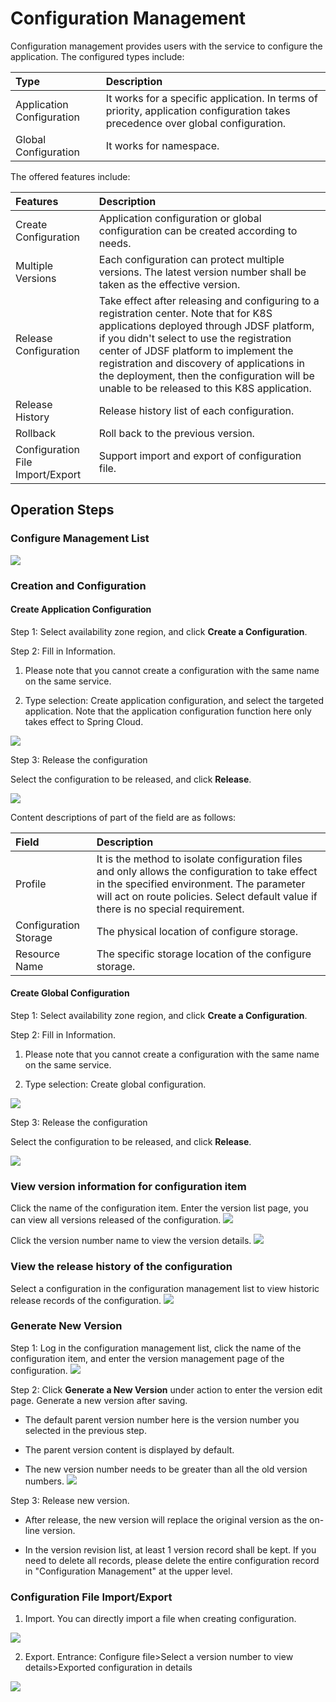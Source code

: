 # Configuration Management
Configuration management provides users with the service to configure the application. The configured types include:

| Type	| Description	| 
| :- | :- | 
|  Application Configuration	|  It works for a specific application. In terms of priority, application configuration takes precedence over global configuration.	|  
|  Global Configuration	|  It works for namespace. 	|  
 
The offered features include:

| Features	| Description	| 
| :- | :- | 
|  Create Configuration	|  Application configuration or global configuration can be created according to needs.	|  
|  Multiple Versions	|  Each configuration can protect multiple versions. The latest version number shall be taken as the effective version. 	|  
|  Release Configuration	|  Take effect after releasing and configuring to a registration center. Note that for K8S applications deployed through JDSF platform, if you didn't select to use the registration center of JDSF platform to implement the registration and discovery of applications in the deployment, then the configuration will be unable to be released to this K8S application.	|  
|  Release History	|  Release history list of each configuration.	|  
|  Rollback	|  Roll back to the previous version.	| 
|  Configuration File Import/Export	|  Support import and export of configuration file.	| 




## Operation Steps

### Configure Management List

 ![](../../../../../image/Internet-Middleware/JD-Distributed-Service-Framework/config-list-new.png)
 

### Creation and Configuration

#### Create Application Configuration

Step 1: Select availability zone region, and click **Create a Configuration**.
 
Step 2: Fill in Information.

1. Please note that you cannot create a configuration with the same name on the same service.


2. Type selection: Create application configuration, and select the targeted application. Note that the application configuration function here only takes effect to Spring Cloud.


![](../../../../../image/Internet-Middleware/JD-Distributed-Service-Framework/pzgl-xjpz-1.png)
  
  
Step 3: Release the configuration  

Select the configuration to be released, and click **Release**.

![](../../../../../image/Internet-Middleware/JD-Distributed-Service-Framework/pzgl-fb-yypz.png)
  
Content descriptions of part of the field are as follows:

| Field	| Description	| 
| :- | :- | 
|  Profile	|  It is the method to isolate configuration files and only allows the configuration to take effect in the specified environment. The parameter will act on route policies. Select default value if there is no special requirement.  	|  
|  Configuration Storage 	|  The physical location of configure storage.	|
|  Resource Name 	|  The specific storage location of the configure storage. 	|  


####  Create Global Configuration

Step 1: Select availability zone region, and click **Create a Configuration**.
 
Step 2: Fill in Information.

1. Please note that you cannot create a configuration with the same name on the same service.

2. Type selection: Create global configuration.

![](../../../../../image/Internet-Middleware/JD-Distributed-Service-Framework/pzgl-xjpz-2.png)
  
  
Step 3: Release the configuration  

Select the configuration to be released, and click **Release**.

![](../../../../../image/Internet-Middleware/JD-Distributed-Service-Framework/pzgl-fb-yypz.png)
  
  
### View version information for configuration item

Click the name of the configuration item. Enter the version list page, you can view all versions released of the configuration.
![](../../../../../image/Internet-Middleware/JD-Distributed-Service-Framework/config-vision.png)
   
   
Click the version number name to view the version details.
![](../../../../../image/Internet-Middleware/JD-Distributed-Service-Framework/config-vision-detail-new.png)



### View the release history of the configuration
Select a configuration in the configuration management list to view historic release records of the configuration.
![](../../../../../image/Internet-Middleware/JD-Distributed-Service-Framework/config-vision-history-new.png)


### Generate New Version
Step 1: Log in the configuration management list, click the name of the configuration item, and enter the version management page of the configuration.
![](../../../../../image/Internet-Middleware/JD-Distributed-Service-Framework/pzgl-xdlb.png)
 

Step 2: Click **Generate a New Version** under action to enter the version edit page. Generate a new version after saving.

- The default parent version number here is the version number you selected in the previous step.

- The parent version content is displayed by default.

- The new version number needs to be greater than all the old version numbers.
![](../../../../../image/Internet-Middleware/JD-Distributed-Service-Framework/config-vision-add-new.png)
  

Step 3: Release new version.

- After release, the new version will replace the original version as the on-line version.

- In the version revision list, at least 1 version record shall be kept. If you need to delete all records, please delete the entire configuration record in "Configuration Management" at the upper level.

### Configuration File Import/Export

1. Import. You can directly import a file when creating configuration.

![](../../../../../image/Internet-Middleware/JD-Distributed-Service-Framework/pzgl-xjpz-1.png)


2. Export. Entrance: Configure file>Select a version number to view details>Exported configuration in details

![](../../../../../image/Internet-Middleware/JD-Distributed-Service-Framework/pzgl-xjpz-dc.png)
